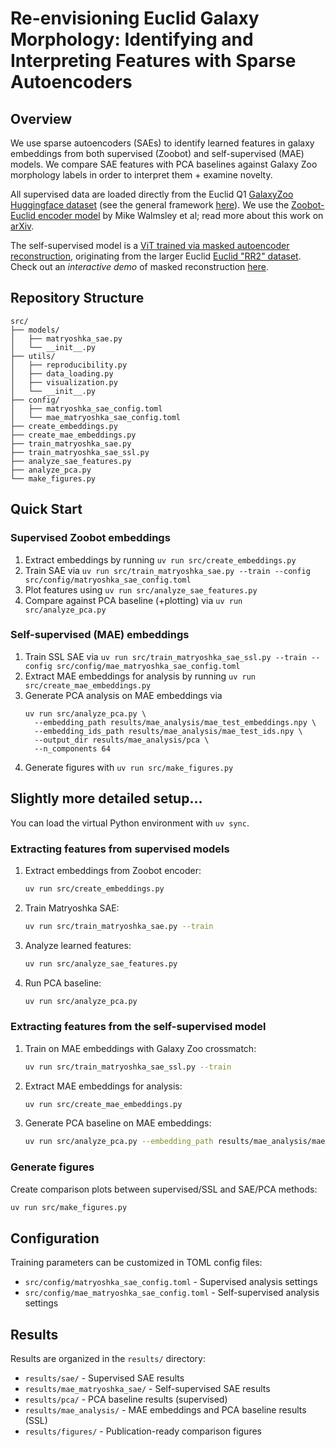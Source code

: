 # Re-envisioning Euclid Galaxy Morphology: Identifying and Interpreting Features with Sparse Autoencoders

## Overview

We use sparse autoencoders (SAEs) to identify learned features in galaxy embeddings from both supervised (Zoobot) and self-supervised (MAE) models. We compare SAE features with PCA baselines against Galaxy Zoo morphology labels in order to interpret them + examine novelty. 

All supervised data are loaded directly from the Euclid Q1 [GalaxyZoo Huggingface dataset](https://huggingface.co/datasets/mwalmsley/gz_euclid) (see the general framework [here](https://github.com/mwalmsley/galaxy-datasets)). We use the [Zoobot-Euclid encoder model](https://huggingface.co/mwalmsley/zoobot-encoder-euclid) by Mike Walmsley et al; read more about this work on [arXiv](https://arxiv.org/abs/2503.15310).

The self-supervised model is a [ViT trained via masked autoencoder reconstruction](https://huggingface.co/mwalmsley/euclid_encoder_mae_zoobot_vit_small_patch8_224), originating from the larger Euclid [Euclid "RR2" dataset](https://huggingface.co/mwalmsley/euclid-rr2-mae). Check out an *interactive demo* of masked reconstruction [here](https://huggingface.co/spaces/mwalmsley/euclid_masked_autoencoder).

## Repository Structure

```
src/
├── models/
│   ├── matryoshka_sae.py
│   └── __init__.py
├── utils/
│   ├── reproducibility.py
│   ├── data_loading.py
│   ├── visualization.py
│   └── __init__.py
├── config/
│   ├── matryoshka_sae_config.toml
│   └── mae_matryoshka_sae_config.toml
├── create_embeddings.py
├── create_mae_embeddings.py
├── train_matryoshka_sae.py
├── train_matryoshka_sae_ssl.py
├── analyze_sae_features.py
├── analyze_pca.py
└── make_figures.py
```

## Quick Start

### Supervised Zoobot embeddings
1. Extract embeddings by running `uv run src/create_embeddings.py`
2. Train SAE via `uv run src/train_matryoshka_sae.py --train --config src/config/matryoshka_sae_config.toml`
3. Plot features using `uv run src/analyze_sae_features.py`
4. Compare against PCA baseline (+plotting) via `uv run src/analyze_pca.py`

### Self-supervised (MAE) embeddings
1. Train SSL SAE via `uv run src/train_matryoshka_sae_ssl.py --train --config src/config/mae_matryoshka_sae_config.toml`
2. Extract MAE embeddings for analysis by running `uv run src/create_mae_embeddings.py`
3. Generate PCA analysis on MAE embeddings via
    ```
    uv run src/analyze_pca.py \
      --embedding_path results/mae_analysis/mae_test_embeddings.npy \
      --embedding_ids_path results/mae_analysis/mae_test_ids.npy \
      --output_dir results/mae_analysis/pca \
      --n_components 64 
   ```
5. Generate figures with `uv run src/make_figures.py`

## Slightly more detailed setup...

You can load the virtual Python environment with `uv sync`.

### Extracting features from supervised models
1. Extract embeddings from Zoobot encoder:
   ```bash
   uv run src/create_embeddings.py
   ```

2. Train Matryoshka SAE:
   ```bash
   uv run src/train_matryoshka_sae.py --train
   ```

3. Analyze learned features:
   ```bash
   uv run src/analyze_sae_features.py
   ```

4. Run PCA baseline:
   ```bash
   uv run src/analyze_pca.py
   ```

### Extracting features from the self-supervised model
1. Train on MAE embeddings with Galaxy Zoo crossmatch:
   ```bash
   uv run src/train_matryoshka_sae_ssl.py --train
   ```

2. Extract MAE embeddings for analysis:
   ```bash
   uv run src/create_mae_embeddings.py
   ```

3. Generate PCA baseline on MAE embeddings:
   ```bash
   uv run src/analyze_pca.py --embedding_path results/mae_analysis/mae_test_embeddings.npy --embedding_ids_path results/mae_analysis/mae_test_ids.npy --output_dir results/mae_analysis/pca --n_components 64
   ```

### Generate figures 
Create comparison plots between supervised/SSL and SAE/PCA methods:
```bash
uv run src/make_figures.py
```

## Configuration

Training parameters can be customized in TOML config files:
- `src/config/matryoshka_sae_config.toml` - Supervised analysis settings
- `src/config/mae_matryoshka_sae_config.toml` - Self-supervised analysis settings

## Results

Results are organized in the `results/` directory:
- `results/sae/` - Supervised SAE results
- `results/mae_matryoshka_sae/` - Self-supervised SAE results  
- `results/pca/` - PCA baseline results (supervised)
- `results/mae_analysis/` - MAE embeddings and PCA baseline results (SSL)
- `results/figures/` - Publication-ready comparison figures
